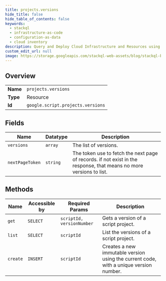 ```yaml
---
title: projects.versions
hide_title: false
hide_table_of_contents: false
keywords:
  - stackql
  - infrastructure-as-code
  - configuration-as-data
  - cloud inventory
description: Query and Deploy Cloud Infrastructure and Resources using SQL
custom_edit_url: null
image: https://storage.googleapis.com/stackql-web-assets/blog/stackql-blog-post-featured-image.png
---
```

  
    

## Overview
<table><tbody>
<tr><td><b>Name</b></td><td><code>projects.versions</code></td></tr>
<tr><td><b>Type</b></td><td>Resource</td></tr>
<tr><td><b>Id</b></td><td><code>google.script.projects.versions</code></td></tr>
</tbody></table>

## Fields
| Name | Datatype | Description |
| ---- | -------- | ----------- |
| `versions` | `array` | The list of versions. |
| `nextPageToken` | `string` | The token use to fetch the next page of records. if not exist in the response, that means no more versions to list. |
## Methods
| Name | Accessible by | Required Params | Description |
| ---- | ------------- | --------------- | ----------- |
| `get` | `SELECT` | `scriptId, versionNumber` | Gets a version of a script project. |
| `list` | `SELECT` | `scriptId` | List the versions of a script project. |
| `create` | `INSERT` | `scriptId` | Creates a new immutable version using the current code, with a unique version number. |

